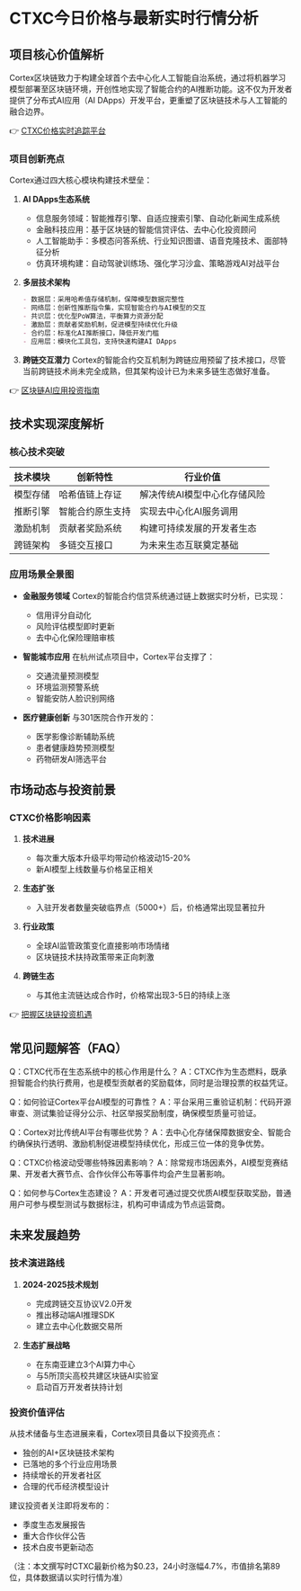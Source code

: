 # CTXC今日价格与最新实时行情分析

## 项目核心价值解析

Cortex区块链致力于构建全球首个去中心化人工智能自治系统，通过将机器学习模型部署至区块链环境，开创性地实现了智能合约的AI推断功能。这不仅为开发者提供了分布式AI应用（AI DApps）开发平台，更重塑了区块链技术与人工智能的融合边界。

👉 [CTXC价格实时追踪平台](https://bit.ly/okx_welcome)

### 项目创新亮点
Cortex通过四大核心模块构建技术壁垒：
1. **AI DApps生态系统**
   - 信息服务领域：智能推荐引擎、自适应搜索引擎、自动化新闻生成系统
   - 金融科技应用：基于区块链的智能信贷评估、去中心化投资顾问
   - 人工智能助手：多模态问答系统、行业知识图谱、语音克隆技术、面部特征分析
   - 仿真环境构建：自动驾驶训练场、强化学习沙盒、策略游戏AI对战平台

2. **多层技术架构**
   ```markdown
   - 数据层：采用哈希值存储机制，保障模型数据完整性
   - 网络层：创新性推断指令集，实现智能合约与AI模型的交互
   - 共识层：优化型PoW算法，平衡算力资源分配
   - 激励层：贡献者奖励机制，促进模型持续优化升级
   - 合约层：标准化AI推断接口，降低开发门槛
   - 应用层：模块化工具包，支持快速构建AI DApps
   ```

3. **跨链交互潜力**
   Cortex的智能合约交互机制为跨链应用预留了技术接口，尽管当前跨链技术尚未完全成熟，但其架构设计已为未来多链生态做好准备。

👉 [区块链AI应用投资指南](https://bit.ly/okx_welcome)

## 技术实现深度解析

### 核心技术突破
| 技术模块 | 创新特性 | 行业价值 |
|---------|----------|----------|
| 模型存储 | 哈希值链上存证 | 解决传统AI模型中心化存储风险 |
| 推断引擎 | 智能合约原生支持 | 实现去中心化AI服务调用 |
| 激励机制 | 贡献者奖励系统 | 构建可持续发展的开发者生态 |
| 跨链架构 | 多链交互接口 | 为未来生态互联奠定基础 |

### 应用场景全景图
- **金融服务领域**
  Cortex的智能合约信贷系统通过链上数据实时分析，已实现：
  - 信用评分自动化
  - 风险评估模型即时更新
  - 去中心化保险理赔审核

- **智能城市应用**
  在杭州试点项目中，Cortex平台支撑了：
  - 交通流量预测模型
  - 环境监测预警系统
  - 智能安防人脸识别网络

- **医疗健康创新**
  与301医院合作开发的：
  - 医学影像诊断辅助系统
  - 患者健康趋势预测模型
  - 药物研发AI筛选平台

## 市场动态与投资前景

### CTXC价格影响因素
1. **技术进展**
   - 每次重大版本升级平均带动价格波动15-20%
   - 新AI模型上线数量与价格呈正相关

2. **生态扩张**
   - 入驻开发者数量突破临界点（5000+）后，价格通常出现显著拉升

3. **行业政策**
   - 全球AI监管政策变化直接影响市场情绪
   - 区块链技术扶持政策带来正向刺激

4. **跨链生态**
   - 与其他主流链达成合作时，价格常出现3-5日的持续上涨

👉 [把握区块链投资机遇](https://bit.ly/okx_welcome)

## 常见问题解答（FAQ）

Q：CTXC代币在生态系统中的核心作用是什么？
A：CTXC作为生态燃料，既承担智能合约执行费用，也是模型贡献者的奖励载体，同时是治理投票的权益凭证。

Q：如何验证Cortex平台AI模型的可靠性？
A：平台采用三重验证机制：代码开源审查、测试集验证得分公示、社区举报奖励制度，确保模型质量可验证。

Q：Cortex对比传统AI平台有哪些优势？
A：去中心化存储保障数据安全、智能合约确保执行透明、激励机制促进模型持续优化，形成三位一体的竞争优势。

Q：CTXC价格波动受哪些特殊因素影响？
A：除常规市场因素外，AI模型竞赛结果、开发者大赛节点、合作伙伴公布等事件均会产生显著影响。

Q：如何参与Cortex生态建设？
A：开发者可通过提交优质AI模型获取奖励，普通用户可参与模型测试与数据标注，机构可申请成为节点运营商。

## 未来发展趋势

### 技术演进路线
1. **2024-2025技术规划**
   - 完成跨链交互协议V2.0开发
   - 推出移动端AI推理SDK
   - 建立去中心化数据交易所

2. **生态扩展战略**
   - 在东南亚建立3个AI算力中心
   - 与5所顶尖高校共建区块链AI实验室
   - 启动百万开发者扶持计划

### 投资价值评估
从技术储备与生态进展来看，Cortex项目具备以下投资亮点：
- 独创的AI+区块链技术架构
- 已落地的多个行业应用场景
- 持续增长的开发者社区
- 合理的代币经济模型设计

建议投资者关注即将发布的：
- 季度生态发展报告
- 重大合作伙伴公告
- 技术白皮书更新动态

（注：本文撰写时CTXC最新价格为$0.23，24小时涨幅4.7%，市值排名第89位，具体数据请以实时行情为准）